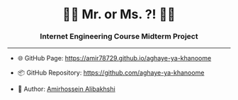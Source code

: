 <div style="text-align: center">

# 🤷‍♀️ Mr. or Ms. ?! 🤷‍♂️
### Internet Engineering Course Midterm Project

</div>

---

- 🌐 GitHub Page: https://amir78729.github.io/aghaye-ya-khanoome

- 📦 GitHub Repository: https://github.com/aghaye-ya-khanoome

- 👤 Author: [Amirhossein Alibakhshi](https://github.com/amir78729)
